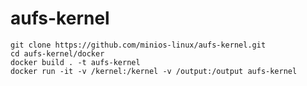 # aufs-kernel

    git clone https://github.com/minios-linux/aufs-kernel.git
    cd aufs-kernel/docker
    docker build . -t aufs-kernel
    docker run -it -v /kernel:/kernel -v /output:/output aufs-kernel

